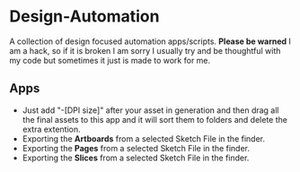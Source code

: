 Design-Automation
=================

A collection of design focused automation apps/scripts. **Please be warned** I am a hack, so if it is broken I am sorry I usually try and be thoughtful with my code but sometimes it just is made to work for me.

## Apps

* Just add "-[DPI size]" after your asset in generation and then drag all the final assets to this app and it will sort them to folders and delete the extra extention.
* Exporting the **Artboards** from a selected Sketch File in the finder.
* Exporting the **Pages** from a selected Sketch File in the finder.
* Exporting the **Slices** from a selected Sketch File in the finder.
